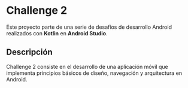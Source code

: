 # Challenge 2
Este proyecto parte de una serie de desafíos de desarrollo Android realizados con **Kotlin** en **Android Studio**.

## Descripción
Challenge 2 consiste en el desarrollo de una aplicación móvil que implementa principios básicos de diseño, navegación y arquitectura en Android.  
